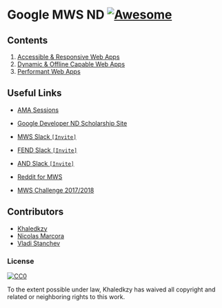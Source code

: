 # Google MWS ND [![Awesome](https://cdn.rawgit.com/sindresorhus/awesome/d7305f38d29fed78fa85652e3a63e154dd8e8829/media/badge.svg)](https://github.com/sindresorhus/awesome)

## Contents
1. [Accessible & Responsive Web Apps](./1.%20Accessible%20and%20Responsive%20Web%20Apps)
2. [Dynamic & Offline Capable Web Apps](./2.%20Dynamic%20and%20Offline%20Capable%20Web%20Apps)
3. [Performant Web Apps](./3.%20Performant%20Web%20Apps)

## Useful Links

* [AMA Sessions](https://github.com/rothdennis/Google-Developer-Nanodegree-Scholarship)

* [Google Developer ND Scholarship Site](https://sites.google.com/knowlabs.com/gdnd2017/)

* [MWS Slack `[Invite]`](https://mobile-web-slack.udacity.com/)

* [FEND Slack `[Invite]`](https://fend-slack-invite.herokuapp.com/)

* [AND Slack `[Invite]`](https://androidbasicsnd.udacity.com/)

* [Reddit for MWS](https://www.reddit.com/r/udacitymws/)

* [ MWS Challenge 2017/2018](https://github.com/DomanskaGrzyb/awesome-google-mobile-web-challenge-links-2017)

## Contributors

* [Khaledkzy](https://github.com/khaledkzy)
* [Nicolas Marcora](https://github.com/nmarcora)
* [Vladi Stanchev](https://github.com/vladi-stanchev)

### License

[![CC0](http://mirrors.creativecommons.org/presskit/buttons/88x31/svg/cc-zero.svg)](https://creativecommons.org/publicdomain/zero/1.0/)

To the extent possible under law, Khaledkzy has waived all copyright and related or neighboring rights to this work.
